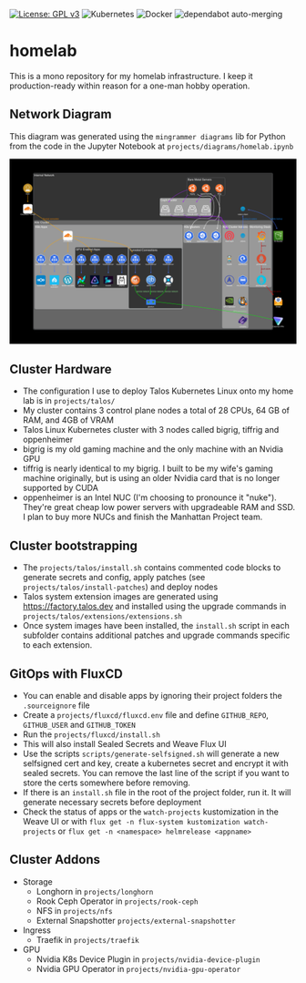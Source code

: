 [![License: GPL v3](https://img.shields.io/badge/License-GPLv3-blue.svg)](https://www.gnu.org/licenses/gpl-3.0) ![Kubernetes](https://img.shields.io/badge/kubernetes-%23326ce5.svg?style=for-the-badge&logo=kubernetes&logoColor=white) ![Docker](https://img.shields.io/badge/docker-%230db7ed.svg?style=for-the-badge&logo=docker&logoColor=white) ![dependabot auto-merging](https://github.com/v1nsai/homelab/actions/workflows/dependabot.yml/badge.svg)

# homelab
This is a mono repository for my homelab infrastructure.  I keep it production-ready within reason for a one-man hobby operation.

## Network Diagram
This diagram was generated using the `mingrammer diagrams` lib for Python from the code in the Jupyter Notebook at `projects/diagrams/homelab.ipynb`

![homelab](https://github.com/v1nsai/homelab/blob/develop/projects/diagrams/homelab.png)

## Cluster Hardware
* The configuration I use to deploy Talos Kubernetes Linux onto my home lab is in `projects/talos/`
* My cluster contains 3 control plane nodes a total of 28 CPUs, 64 GB of RAM, and 4GB of VRAM
* Talos Linux Kubernetes cluster with 3 nodes called bigrig, tiffrig and oppenheimer
* bigrig is my old gaming machine and the only machine with an Nvidia GPU
* tiffrig is nearly identical to my bigrig. I built to be my wife's gaming machine originally, but is using an older Nvidia card that is no longer supported by CUDA
* oppenheimer is an Intel NUC (I'm choosing to pronounce it "nuke").  They're great cheap low power servers with upgradeable RAM and SSD.  I plan to buy more NUCs and finish the Manhattan Project team.

## Cluster bootstrapping
* The `projects/talos/install.sh` contains commented code blocks to generate secrets and config, apply patches (see `projects/talos/install-patches`) and deploy nodes
* Talos system extension images are generated using https://factory.talos.dev and installed using the upgrade commands in `projects/talos/extensions/extensions.sh`
* Once system images have been installed, the `install.sh` script in each subfolder contains additional patches and upgrade commands specific to each extension.

## GitOps with FluxCD
* You can enable and disable apps by ignoring their project folders the `.sourceignore` file
* Create a `projects/fluxcd/fluxcd.env` file and define `GITHUB_REPO`, `GITHUB_USER` and `GITHUB_TOKEN`
* Run the `projects/fluxcd/install.sh`
* This will also install Sealed Secrets and Weave Flux UI
* Use the scripts `scripts/generate-selfsigned.sh` will generate a new selfsigned cert and key, create a kubernetes secret and encrypt it with sealed secrets.  You can remove the last line of the script if you want to store the certs somewhere before removing.
* If there is an `install.sh` file in the root of the project folder, run it.  It will generate necessary secrets before deployment
* Check the status of apps or the `watch-projects` kustomization in the Weave UI or with `flux get -n flux-system kustomization watch-projects` or `flux get -n <namespace> helmrelease <appname>`

## Cluster Addons
* Storage
    * Longhorn in `projects/longhorn`
    * Rook Ceph Operator in `projects/rook-ceph`
    * NFS in `projects/nfs`
    * External Snapshotter `projects/external-snapshotter`
* Ingress
    * Traefik in `projects/traefik`
* GPU
    * Nvidia K8s Device Plugin in `projects/nvidia-device-plugin`
    * Nvidia GPU Operator in `projects/nvidia-gpu-operator`
